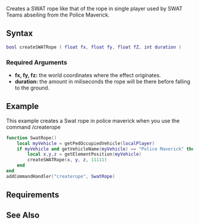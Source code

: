 Creates a SWAT rope like that of the rope in single player used by SWAT Teams abseiling from the Police Maverick.

Syntax
------

``` lua
bool createSWATRope ( float fx, float fy, float fZ, int duration )
```

### Required Arguments

-   **fx, fy, fz:** the world coordinates where the effect originates.
-   **duration:** the amount in miliseconds the rope will be there before falling to the ground.

Example
-------

This example creates a Swat rope in police maverick when you use the command /createrope

``` lua
function SwatRope()
    local myVehicle = getPedOccupiedVehicle(localPlayer)
    if myVehicle and getVehicleName(myVehicle) == "Police Maverick" then
        local x,y,z = getElementPosition(myVehicle)
        createSWATRope(x, y, z, 11111)  
    end
end
addCommandHandler("createrope", SwatRope)
```

Requirements
------------

See Also
--------
